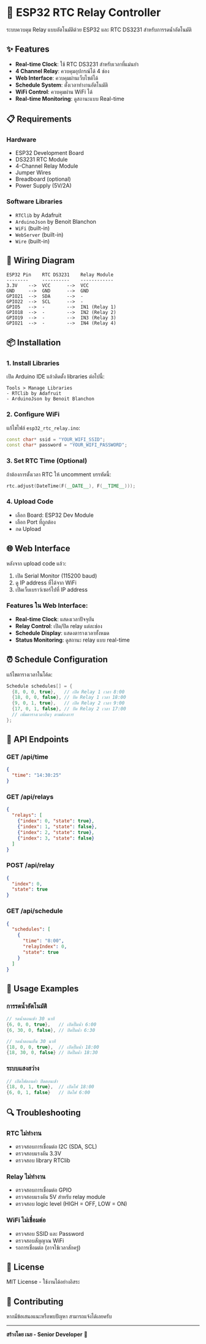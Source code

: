# 🌱 ESP32 RTC Relay Controller

ระบบควบคุม Relay แบบอัตโนมัติด้วย ESP32 และ RTC DS3231 สำหรับการรดน้ำอัตโนมัติ

## ✨ Features

- **Real-time Clock**: ใช้ RTC DS3231 สำหรับเวลาที่แม่นยำ
- **4 Channel Relay**: ควบคุมอุปกรณ์ได้ 4 ช่อง
- **Web Interface**: ควบคุมผ่านเว็บไซต์ได้
- **Schedule System**: ตั้งเวลาทำงานอัตโนมัติ
- **WiFi Control**: ควบคุมผ่าน WiFi ได้
- **Real-time Monitoring**: ดูสถานะแบบ Real-time

## 📋 Requirements

### Hardware
- ESP32 Development Board
- DS3231 RTC Module
- 4-Channel Relay Module
- Jumper Wires
- Breadboard (optional)
- Power Supply (5V/2A)

### Software Libraries
- `RTClib` by Adafruit
- `ArduinoJson` by Benoit Blanchon
- `WiFi` (built-in)
- `WebServer` (built-in)
- `Wire` (built-in)

## 🔌 Wiring Diagram

```
ESP32 Pin    RTC DS3231    Relay Module
--------     ----------    ------------
3.3V    -->  VCC      -->  VCC
GND     -->  GND      -->  GND
GPIO21  -->  SDA      -->  -
GPIO22  -->  SCL      -->  -
GPIO5   -->  -        -->  IN1 (Relay 1)
GPIO18  -->  -        -->  IN2 (Relay 2)
GPIO19  -->  -        -->  IN3 (Relay 3)
GPIO21  -->  -        -->  IN4 (Relay 4)
```

## 📦 Installation

### 1. Install Libraries
เปิด Arduino IDE แล้วติดตั้ง libraries ต่อไปนี้:
```
Tools > Manage Libraries
- RTClib by Adafruit
- ArduinoJson by Benoit Blanchon
```

### 2. Configure WiFi
แก้ไขไฟล์ `esp32_rtc_relay.ino`:
```cpp
const char* ssid = "YOUR_WIFI_SSID";
const char* password = "YOUR_WIFI_PASSWORD";
```

### 3. Set RTC Time (Optional)
ถ้าต้องการตั้งเวลา RTC ให้ uncomment บรรทัดนี้:
```cpp
rtc.adjust(DateTime(F(__DATE__), F(__TIME__)));
```

### 4. Upload Code
- เลือก Board: ESP32 Dev Module
- เลือก Port ที่ถูกต้อง
- กด Upload

## 🌐 Web Interface

หลังจาก upload code แล้ว:
1. เปิด Serial Monitor (115200 baud)
2. ดู IP address ที่ได้จาก WiFi
3. เปิดเว็บเบราว์เซอร์ไปที่ IP address

### Features ใน Web Interface:
- **Real-time Clock**: แสดงเวลาปัจจุบัน
- **Relay Control**: เปิด/ปิด relay แต่ละช่อง
- **Schedule Display**: แสดงตารางเวลาทั้งหมด
- **Status Monitoring**: ดูสถานะ relay แบบ real-time

## ⏰ Schedule Configuration

แก้ไขตารางเวลาในโค้ด:
```cpp
Schedule schedules[] = {
  {8, 0, 0, true},   // เปิด Relay 1 เวลา 8:00
  {18, 0, 0, false}, // ปิด Relay 1 เวลา 18:00
  {9, 0, 1, true},   // เปิด Relay 2 เวลา 9:00
  {17, 0, 1, false}, // ปิด Relay 2 เวลา 17:00
  // เพิ่มตารางเวลาอื่นๆ ตามต้องการ
};
```

## 🔧 API Endpoints

### GET /api/time
```json
{
  "time": "14:30:25"
}
```

### GET /api/relays
```json
{
  "relays": [
    {"index": 0, "state": true},
    {"index": 1, "state": false},
    {"index": 2, "state": true},
    {"index": 3, "state": false}
  ]
}
```

### POST /api/relay
```json
{
  "index": 0,
  "state": true
}
```

### GET /api/schedule
```json
{
  "schedules": [
    {
      "time": "8:00",
      "relayIndex": 0,
      "state": true
    }
  ]
}
```

## 🚀 Usage Examples

### การรดน้ำอัตโนมัติ
```cpp
// รดน้ำตอนเช้า 30 นาที
{6, 0, 0, true},   // เปิดปั๊มน้ำ 6:00
{6, 30, 0, false}, // ปิดปั๊มน้ำ 6:30

// รดน้ำตอนเย็น 30 นาที
{18, 0, 0, true},  // เปิดปั๊มน้ำ 18:00
{18, 30, 0, false} // ปิดปั๊มน้ำ 18:30
```

### ระบบแสงสว่าง
```cpp
// เปิดไฟตอนค่ำ ปิดตอนเช้า
{18, 0, 1, true},  // เปิดไฟ 18:00
{6, 0, 1, false}   // ปิดไฟ 6:00
```

## 🔍 Troubleshooting

### RTC ไม่ทำงาน
- ตรวจสอบการเชื่อมต่อ I2C (SDA, SCL)
- ตรวจสอบแรงดัน 3.3V
- ตรวจสอบ library RTClib

### Relay ไม่ทำงาน
- ตรวจสอบการเชื่อมต่อ GPIO
- ตรวจสอบแรงดัน 5V สำหรับ relay module
- ตรวจสอบ logic level (HIGH = OFF, LOW = ON)

### WiFi ไม่เชื่อมต่อ
- ตรวจสอบ SSID และ Password
- ตรวจสอบสัญญาณ WiFi
- รอการเชื่อมต่อ (อาจใช้เวลาสักครู่)

## 📝 License

MIT License - ใช้งานได้อย่างอิสระ

## 🤝 Contributing

หากมีข้อเสนอแนะหรือพบปัญหา สามารถแจ้งได้เลยครับ

---

**สร้างโดย เนย - Senior Developer** 🌟 
